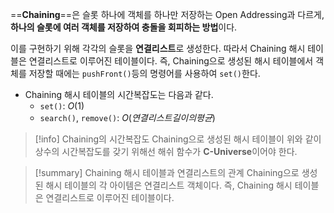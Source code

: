 ==**Chaining**==은 슬롯 하나에 객체를 하나만 저장하는 Open Addressing과 다르게, **하나의 슬롯에 여러 객체를 저장하여 충돌을 회피하는 방법**이다.

이를 구현하기 위해 각각의 슬롯을 **연결리스트**로 생성한다. 따라서 Chaining 해시 테이블은 연결리스트로 이루어진 테이블이다. 즉, Chaining으로 생성된 해시 테이블에서 객체를 저장할 때에는 `pushFront()`등의 명령어를 사용하여 `set()`한다.

- Chaining 해시 테이블의 시간복잡도는 다음과 같다.
	- `set()`: $O(1)$
	- `search()`, `remove()`: $O(연결리스트 길이의 평균)$

> [!info] Chaining의 시간복잡도
>  Chaining으로 생성된 해시 테이블이 위와 같이 상수의 시간복잡도를 갖기 위해선 해쉬 함수가 **C-Universe**이어야 한다.

> [!summary] Chaining 해시 테이블과 연결리스트의 관계
>  Chaining으로 생성된 해시 테이블의 각 아이템은 연결리스트 객체이다.
>  즉, Chaining 해시 테이블은 연결리스트로 이루어진 테이블이다.